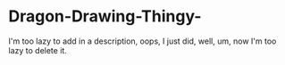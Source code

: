 # Dragon-Drawing-Thingy-
I'm too lazy to add in a description, oops, I just did, well, um, now I'm too lazy to delete it.
